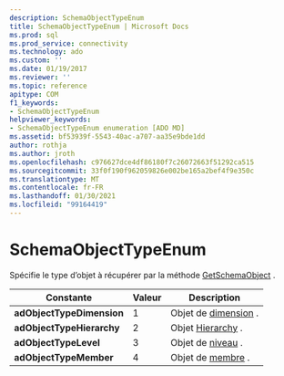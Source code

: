 ```yaml
---
description: SchemaObjectTypeEnum
title: SchemaObjectTypeEnum | Microsoft Docs
ms.prod: sql
ms.prod_service: connectivity
ms.technology: ado
ms.custom: ''
ms.date: 01/19/2017
ms.reviewer: ''
ms.topic: reference
apitype: COM
f1_keywords:
- SchemaObjectTypeEnum
helpviewer_keywords:
- SchemaObjectTypeEnum enumeration [ADO MD]
ms.assetid: bf53939f-5543-40ac-a707-aa35e9bde1dd
author: rothja
ms.author: jroth
ms.openlocfilehash: c976627dce4df86180f7c26072663f51292ca515
ms.sourcegitcommit: 33f0f190f962059826e002be165a2bef4f9e350c
ms.translationtype: MT
ms.contentlocale: fr-FR
ms.lasthandoff: 01/30/2021
ms.locfileid: "99164419"
---
```

# <a name="schemaobjecttypeenum"></a>SchemaObjectTypeEnum
Spécifie le type d’objet à récupérer par la méthode [GetSchemaObject](./getschemaobject-method-ado-md.md) .  
  
|Constante|Valeur|Description|  
|--------------|-----------|-----------------|  
|**adObjectTypeDimension**|1|Objet de [dimension](./dimension-object-ado-md.md) .|  
|**adObjectTypeHierarchy**|2|Objet [Hierarchy](./hierarchy-object-ado-md.md) .|  
|**adObjectTypeLevel**|3|Objet de [niveau](./level-object-ado-md.md) .|  
|**adObjectTypeMember**|4|Objet de [membre](./member-object-ado-md.md) .|
